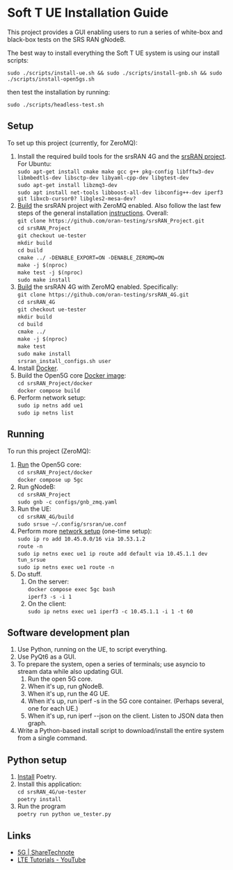 # Soft T UE Installation Guide

This project provides a GUI enabling users to run a series of white-box and
black-box tests on the SRS RAN gNodeB.

The best way to install everything the Soft T UE system is using our install scripts:
```
sudo ./scripts/install-ue.sh && sudo ./scripts/install-gnb.sh && sudo ./scripts/install-open5gs.sh
```
then test the installation by running:
```
sudo ./scripts/headless-test.sh
```

## Setup

To set up this project (currently, for ZeroMQ):

1.  Install the required build tools for the srsRAN 4G and the
    [srsRAN project](https://docs.srsran.com/projects/project/en/latest/user_manuals/source/installation.html#manual-installation).
    For Ubuntu:\
    `sudo apt-get install cmake make gcc g++ pkg-config libfftw3-dev libmbedtls-dev libsctp-dev libyaml-cpp-dev libgtest-dev`\
    `sudo apt-get install libzmq3-dev`\
    `sudo apt install net-tools libboost-all-dev libconfig++-dev iperf3 git libxcb-cursor0? libgles2-mesa-dev?`
2.  [Build](https://docs.srsran.com/projects/project/en/latest/tutorials/source/srsUE/source/index.html#id3)
    the srsRAN project with ZeroMQ enabled. Also follow the last few steps of
    the general installation
    [instructions](https://docs.srsran.com/projects/4g/en/latest/general/source/1_installation.html#gen-installation).
    Overall:\
    `git clone https://github.com/oran-testing/srsRAN_Project.git`\
    `cd srsRAN_Project`\
    `git checkout ue-tester`\
    `mkdir build`\
    `cd build`\
    `cmake ../ -DENABLE_EXPORT=ON -DENABLE_ZEROMQ=ON`\
    `make -j $(nproc)`\
    `make test -j $(nproc)`\
    `sudo make install`
3.  [Build](https://docs.srsran.com/projects/4g/en/latest/app_notes/source/zeromq/source/index.html)
    the srsRAN 4G with ZeroMQ enabled. Specifically:\
    `git clone https://github.com/oran-testing/srsRAN_4G.git`\
    `cd srsRAN_4G`\
    `git checkout ue-tester`\
    `mkdir build`\
    `cd build`\
    `cmake ../`\
    `make -j $(nproc)`\
    `make test`\
    `sudo make install`\
    `srsran_install_configs.sh user`
4.  Install [Docker](https://docs.docker.com/desktop/install/linux-install/).
5.  Build the Open5G
    core [Docker image](https://docs.srsran.com/projects/project/en/latest/tutorials/source/srsUE/source/index.html#open5gs-core):\
    `cd srsRAN_Project/docker`\
    `docker compose build`
6.  Perform network setup:\
    `sudo ip netns add ue1`\
    `sudo ip netns list`

## Running

To run this project (ZeroMQ):

1.  [Run](https://docs.srsran.com/projects/project/en/latest/tutorials/source/srsUE/source/index.html#open5gs-core)
    the Open5G core:\
    `cd srsRAN_Project/docker`\
    `docker compose up 5gc`
2.  Run gNodeB:\
    `cd srsRAN_Project`\
    `sudo gnb -c configs/gnb_zmq.yaml`
3.  Run the UE:\
    `cd srsRAN_4G/build`\
    `sudo srsue ~/.config/srsran/ue.conf`
4.  Perform
    more [network setup](https://docs.srsran.com/projects/4g/en/latest/app_notes/source/zeromq/source/index.html#network-namespace-creation)
    (one-time setup):\
    `sudo ip ro add 10.45.0.0/16 via 10.53.1.2`\
    `route -n`\
    `sudo ip netns exec ue1 ip route add default via 10.45.1.1 dev tun_srsue`\
    `sudo ip netns exec ue1 route -n`
5.  Do stuff.
    1.  On the server:\
        `docker compose exec 5gc bash`\
        `iperf3 -s -i 1`
    2.  On the client:\
        `sudo ip netns exec ue1 iperf3 -c 10.45.1.1 -i 1 -t 60`

## Software development plan

1.  Use Python, running on the UE, to script everything.
2.  Use PyQt6 as a GUI.
3.  To prepare the system, open a series of terminals; use asyncio to stream
    data while also updating GUI.
    1.  Run the open 5G core.
    2.  When it's up, run gNodeB.
    3.  When it's up, run the 4G UE.
    4.  When it's up, run iperf -s in the 5G core container. (Perhaps several,
        one for each UE.)
    5.  When it's up, run iperf --json on the client. Listen to JSON data then
        graph.
4.  Write a Python-based install script to download/install the entire system
    from a single command.

## Python setup

1.  [Install](https://python-poetry.org/docs/#installation) Poetry.
2.  Install this application:\
    `cd srsRAN_4G/ue-tester`\
    `poetry install`
3.  Run the program\
    `poetry run python ue_tester.py`

## Links

- [5G | ShareTechnote](https://sharetechnote.com/html/5G/Handbook_5G_Index.html)
- [LTE Tutorials - YouTube](https://www.youtube.com/playlist?list=PLstYdSyXDHhYrhkVIU_kUBTYXQSqO_sfL)
